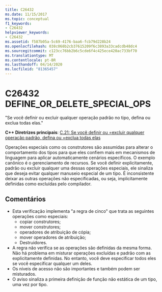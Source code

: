 ```yaml
---
title: C26432
ms.date: 11/15/2017
ms.topic: conceptual
f1_keywords:
- C26432
helpviewer_keywords:
- C26432
ms.assetid: f587b05a-5c69-4176-baa6-fcb79d228b24
ms.openlocfilehash: 038c068b2cb37615209f6c3893a33cadcdb48dc4
ms.sourcegitcommit: c123cc76bb2b6c5cde6f4c425ece420ac733bf70
ms.translationtype: MT
ms.contentlocale: pt-BR
ms.lasthandoff: 04/14/2020
ms.locfileid: "81365457"
---
```

# <a name="c26432-define_or_delete_special_ops"></a>C26432 DEFINE_OR_DELETE_SPECIAL_OPS

"Se você definir ou excluir qualquer operação padrão no tipo, defina ou exclua todas elas."

**C++ Diretrizes principais**: [C.21: Se você definir ou =excluir qualquer operação padrão, defina ou =exclua todas elas](https://isocpp.github.io/CppCoreGuidelines/CppCoreGuidelines#c21-if-you-define-or-delete-any-default-operation-define-or-delete-them-all)

Operações especiais como os construtores são assumidas para alterar o comportamento dos tipos para que eles confiem mais em mecanismos de linguagem para aplicar automaticamente cenários específicos. O exemplo canônico é o gerenciamento de recursos. Se você definir explicitamente, padrão ou excluir qualquer uma dessas operações especiais, ele sinaliza que deseja evitar qualquer manuseio especial de um tipo. É inconsistente deixar as outras operações não especificadas, ou seja, implicitamente definidas como excluídas pelo compilador.

## <a name="remarks"></a>Comentários

- Esta verificação implementa "a regra de cinco" que trata as seguintes operações como especiais:
  - copiar construtores;
  - mover construtores;
  - operadores de atribuição de cópia;
  - mover operadores de atribuição;
  - Destruidores.
- A regra não verifica se as operações são definidas da mesma forma. Não há problema em misturar operações excluídas e padrão com as explicitamente definidas. No entanto, você deve especificar todos eles se você especificar qualquer um deles.
- Os níveis de acesso não são importantes e também podem ser misturados.
- O aviso sinaliza a primeira definição de função não estática de um tipo, uma vez por tipo.
